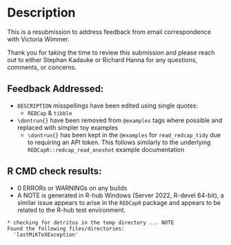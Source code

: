 # Description

This is a resubmission to address feedback from email correspondence with Victoria Wimmer.

Thank you for taking the time to review this submission and please reach out to either Stephan Kadauke or Richard Hanna for any questions, comments, or concerns.

## Feedback Addressed:

- `DESCRIPTION` misspellings have been edited using single quotes:
  - `REDCap` & `tibble`
- `\dontrun{}` have been removed from `@examples` tags where possible and replaced with simpler toy examples
  - `\dontrun{}` has been kept in the `@examples` for `read_redcap_tidy` due to requiring an API token. This follows similarly to the underlying `REDCapR::redcap_read_oneshot` example documentation

## R CMD check results:

- 0 ERRORs or WARNINGs on any builds
- A NOTE is generated in R-hub Windows (Server 2022, R-devel 64-bit), a similar issue appears to arise in the `REDCapR` package and appears to be related to the R-hub test environment.

```
* checking for detritus in the temp directory ... NOTE
Found the following files/directories:
  'lastMiKTeXException'
```
